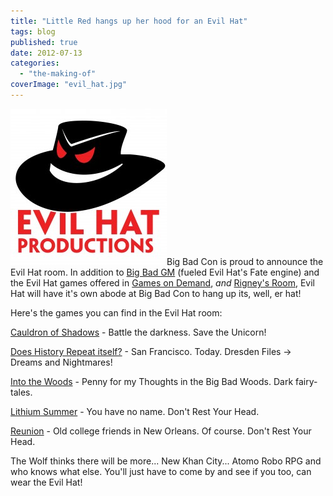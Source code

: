 ```yaml
---
title: "Little Red hangs up her hood for an Evil Hat"
tags: blog
published: true
date: 2012-07-13
categories: 
  - "the-making-of"
coverImage: "evil_hat.jpg"
---
```


[![](/images/evil_hat.jpg "evil_hat")](http://www.bigbadcon.com/wp-content/uploads/2012/07/evil_hat.jpg)Big Bad Con is proud to announce the Evil Hat room. In addition to [Big Bad GM](http://www.bigbadcon.com/big-bad-gm-who-is-the-baddest-gm-in-the-land/ "Big Bad GM – Who is the Biggest, Baddest GM in the Land?") (fueled Evil Hat's Fate engine) and the Evil Hat games offered in [Games on Demand](http://www.bigbadcon.com/events/games-on-demand/ "Games on Demand"), _and_ [Rigney's Room](http://www.bigbadcon.com/rigneys-room/ "Rigney’s Room"), Evil Hat will have it's own abode at Big Bad Con to hang up its, well, er hat!

Here's the games you can find in the Evil Hat room:

[Cauldron of Shadows](http://www.bigbadcon.com/events/cauldron-of-shadows/ "Cauldron of Shadows") - Battle the darkness. Save the Unicorn!

[Does History Repeat itself?](http://www.bigbadcon.com/events/does-history-repeat-itself/ "Does History Repeat Itself?") - San Francisco. Today. Dresden Files -> Dreams and Nightmares!

[Into the Woods](http://www.bigbadcon.com/events/into-the-woods-5/ "Into the Woods") - Penny for my Thoughts in the Big Bad Woods. Dark fairy-tales.

[Lithium Summer](http://www.bigbadcon.com/events/lithium-summer/ "Lithium Summer") - You have no name. Don't Rest Your Head.

[Reunion](http://www.bigbadcon.com/events/reunion/ "Reunion") - Old college friends in New Orleans. Of course. Don't Rest Your Head.

The Wolf thinks there will be more... New Khan City... Atomo Robo RPG and who knows what else. You'll just have to come by and see if you too, can wear the Evil Hat!
